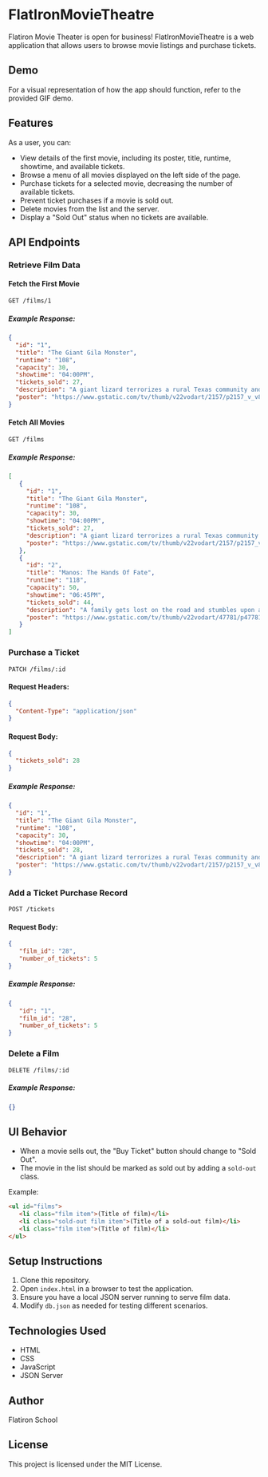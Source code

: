# FlatIronMovieTheatre

Flatiron Movie Theater is open for business! FlatIronMovieTheatre is a web application that allows users to browse movie listings and purchase tickets.

## Demo

For a visual representation of how the app should function, refer to the provided GIF demo.

## Features

As a user, you can:
- View details of the first movie, including its poster, title, runtime, showtime, and available tickets.
- Browse a menu of all movies displayed on the left side of the page.
- Purchase tickets for a selected movie, decreasing the number of available tickets.
- Prevent ticket purchases if a movie is sold out.
- Delete movies from the list and the server.
- Display a "Sold Out" status when no tickets are available.

## API Endpoints

### Retrieve Film Data
#### Fetch the First Movie
```
GET /films/1
```
##### Example Response:
```json
{
  "id": "1",
  "title": "The Giant Gila Monster",
  "runtime": "108",
  "capacity": 30,
  "showtime": "04:00PM",
  "tickets_sold": 27,
  "description": "A giant lizard terrorizes a rural Texas community and a heroic teenager attempts to destroy the creature.",
  "poster": "https://www.gstatic.com/tv/thumb/v22vodart/2157/p2157_v_v8_ab.jpg"
}
```

#### Fetch All Movies
```
GET /films
```
##### Example Response:
```json
[
   {
     "id": "1",
     "title": "The Giant Gila Monster",
     "runtime": "108",
     "capacity": 30,
     "showtime": "04:00PM",
     "tickets_sold": 27,
     "description": "A giant lizard terrorizes a rural Texas community and a heroic teenager attempts to destroy the creature.",
     "poster": "https://www.gstatic.com/tv/thumb/v22vodart/2157/p2157_v_v8_ab.jpg"
   },
   {
     "id": "2",
     "title": "Manos: The Hands Of Fate",
     "runtime": "118",
     "capacity": 50,
     "showtime": "06:45PM",
     "tickets_sold": 44,
     "description": "A family gets lost on the road and stumbles upon a hidden, underground, devil-worshiping cult led by the fearsome Master and his servant Torgo.",
     "poster": "https://www.gstatic.com/tv/thumb/v22vodart/47781/p47781_v_v8_ac.jpg"
   }
]
```

### Purchase a Ticket
```
PATCH /films/:id
```
#### Request Headers:
```json
{
  "Content-Type": "application/json"
}
```
#### Request Body:
```json
{
  "tickets_sold": 28
}
```
##### Example Response:
```json
{
  "id": "1",
  "title": "The Giant Gila Monster",
  "runtime": "108",
  "capacity": 30,
  "showtime": "04:00PM",
  "tickets_sold": 28,
  "description": "A giant lizard terrorizes a rural Texas community and a heroic teenager attempts to destroy the creature.",
  "poster": "https://www.gstatic.com/tv/thumb/v22vodart/2157/p2157_v_v8_ab.jpg"
}
```

### Add a Ticket Purchase Record
```
POST /tickets
```
#### Request Body:
```json
{
   "film_id": "28",
   "number_of_tickets": 5
}
```
##### Example Response:
```json
{
   "id": "1",
   "film_id": "28",
   "number_of_tickets": 5
}
```

### Delete a Film
```
DELETE /films/:id
```
##### Example Response:
```json
{}
```

## UI Behavior
- When a movie sells out, the "Buy Ticket" button should change to "Sold Out".
- The movie in the list should be marked as sold out by adding a `sold-out` class.

Example:
```html
<ul id="films">
   <li class="film item">(Title of film)</li>
   <li class="sold-out film item">(Title of a sold-out film)</li>
   <li class="film item">(Title of film)</li>
</ul>
```

## Setup Instructions
1. Clone this repository.
2. Open `index.html` in a browser to test the application.
3. Ensure you have a local JSON server running to serve film data.
4. Modify `db.json` as needed for testing different scenarios.

## Technologies Used
- HTML
- CSS
- JavaScript
- JSON Server

## Author
Flatiron School

## License
This project is licensed under the MIT License.

